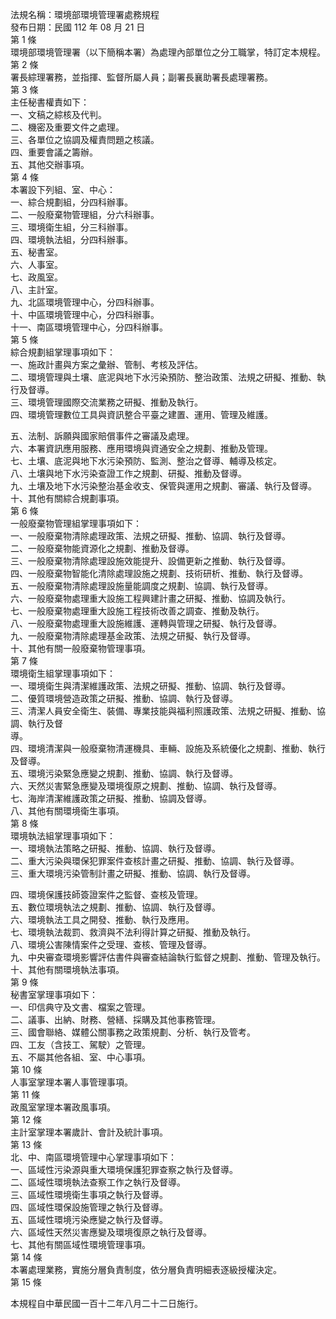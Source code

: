 法規名稱：環境部環境管理署處務規程  
發布日期：民國 112 年 08 月 21 日  
第 1 條  
環境部環境管理署（以下簡稱本署）為處理內部單位之分工職掌，特訂定本規程。  
第 2 條  
署長綜理署務，並指揮、監督所屬人員；副署長襄助署長處理署務。  
第 3 條  
主任秘書權責如下：  
一、文稿之綜核及代判。  
二、機密及重要文件之處理。  
三、各單位之協調及權責問題之核議。  
四、重要會議之籌辦。  
五、其他交辦事項。  
第 4 條  
本署設下列組、室、中心：  
一、綜合規劃組，分四科辦事。  
二、一般廢棄物管理組，分六科辦事。  
三、環境衛生組，分三科辦事。  
四、環境執法組，分四科辦事。  
五、秘書室。  
六、人事室。  
七、政風室。  
八、主計室。  
九、北區環境管理中心，分四科辦事。  
十、中區環境管理中心，分四科辦事。  
十一、南區環境管理中心，分四科辦事。  
第 5 條  
綜合規劃組掌理事項如下：  
一、施政計畫與方案之彙辦、管制、考核及評估。  
二、環境管理與土壤、底泥與地下水污染預防、整治政策、法規之研擬、推動、執行及督導。  
三、環境管理國際交流業務之研擬、推動及執行。  
四、環境管理數位工具與資訊整合平臺之建置、運用、管理及維護。  


五、法制、訴願與國家賠償事件之審議及處理。  
六、本署資訊應用服務、應用環境與資通安全之規劃、推動及管理。  
七、土壤、底泥與地下水污染預防、監測、整治之督導、輔導及核定。  
八、土壤與地下水污染查證工作之規劃、研擬、推動及督導。  
九、土壤及地下水污染整治基金收支、保管與運用之規劃、審議、執行及督導。  
十、其他有關綜合規劃事項。  
第 6 條  
一般廢棄物管理組掌理事項如下：  
一、一般廢棄物清除處理政策、法規之研擬、推動、協調、執行及督導。  
二、一般廢棄物能資源化之規劃、推動及督導。  
三、一般廢棄物清除處理設施效能提升、設備更新之推動、執行及督導。  
四、一般廢棄物智能化清除處理設施之規劃、技術研析、推動、執行及督導。  
五、一般廢棄物清除處理設施量能調度之規劃、協調、執行及督導。  
六、一般廢棄物處理重大設施工程興建計畫之研擬、推動、協調及執行。  
七、一般廢棄物處理重大設施工程技術改善之調查、推動及執行。  
八、一般廢棄物處理重大設施維護、運轉與管理之研擬、執行及督導。  
九、一般廢棄物清除處理基金政策、法規之研擬、執行及督導。  
十、其他有關一般廢棄物管理事項。  
第 7 條  
環境衛生組掌理事項如下：  
一、環境衛生與清潔維護政策、法規之研擬、推動、協調、執行及督導。  
二、優質環境營造政策之研擬、推動、協調、執行及督導。  
三、清潔人員安全衛生、裝備、專業技能與福利照護政策、法規之研擬、推動、協調、執行及督  
導。  
四、環境清潔與一般廢棄物清運機具、車輛、設施及系統優化之規劃、推動、執行及督導。  
五、環境污染緊急應變之規劃、推動、協調、執行及督導。  
六、天然災害緊急應變及環境復原之規劃、推動、協調、執行及督導。  
七、海岸清潔維護政策之研擬、推動、協調及督導。  
八、其他有關環境衛生事項。  
第 8 條  
環境執法組掌理事項如下：  
一、環境執法策略之研擬、推動、協調、執行及督導。  
二、重大污染與環保犯罪案件查核計畫之研擬、推動、協調、執行及督導。  
三、重大環境污染管制計畫之研擬、推動、協調、執行及督導。  


四、環境保護技師簽證案件之監督、查核及管理。  
五、數位環境執法之規劃、推動、協調、執行及督導。  
六、環境執法工具之開發、推動、執行及應用。  
七、環境執法裁罰、救濟與不法利得計算之研擬、推動及執行。  
八、環境公害陳情案件之受理、查核、管理及督導。  
九、中央審查環境影響評估書件與審查結論執行監督之規劃、推動、管理及執行。  
十、其他有關環境執法事項。  
第 9 條  
秘書室掌理事項如下：  
一、印信典守及文書、檔案之管理。  
二、議事、出納、財務、營繕、採購及其他事務管理。  
三、國會聯絡、媒體公關事務之政策規劃、分析、執行及管考。  
四、工友（含技工、駕駛）之管理。  
五、不屬其他各組、室、中心事項。  
第 10 條  
人事室掌理本署人事管理事項。  
第 11 條  
政風室掌理本署政風事項。  
第 12 條  
主計室掌理本署歲計、會計及統計事項。  
第 13 條  
北、中、南區環境管理中心掌理事項如下：  
一、區域性污染源與重大環境保護犯罪查察之執行及督導。  
二、區域性環境執法查察工作之執行及督導。  
三、區域性環境衛生事項之執行及督導。  
四、區域性環保設施管理之執行及督導。  
五、區域性環境污染應變之執行及督導。  
六、區域性天然災害應變及環境復原之執行及督導。  
七、其他有關區域性環境管理事項。  
第 14 條  
本署處理業務，實施分層負責制度，依分層負責明細表逐級授權決定。  
第 15 條  


本規程自中華民國一百十二年八月二十二日施行。  


